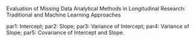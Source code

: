 Evaluation of Missing Data Analytical Methods in Longitudinal Research: Traditional and Machine Learning Approaches

par1: Intercept; par2: Slope; par3: Variance of Intercept; par4: Variance of Slope; par5: Covariance of Intercept and Slope.
